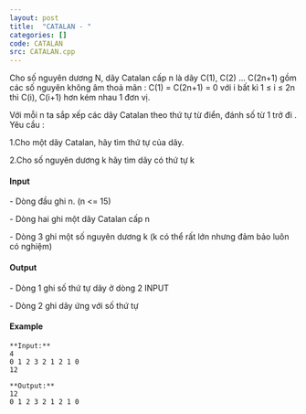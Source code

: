 ```yaml
---
layout: post
title:  "CATALAN - "
categories: []
code: CATALAN
src: CATALAN.cpp
---
```




  


Cho số nguyên dương N, dãy Catalan cấp n là dãy C(1), C(2) … C(2n+1) gồm các số nguyên không âm thoả mãn : C(1) = C(2n+1) = 0 với i bất kì 1 ≤ i ≤ 2n thì C(i), C(i+1) hơn kém nhau 1 đơn vị.

Với mỗi n ta sắp xếp các dãy Catalan theo thứ tự từ điển, đánh số từ 1 trở đi . Yêu cầu :

1.Cho một dãy Catalan, hãy tìm thứ tự của dãy.

2.Cho số nguyên dương k hãy tìm dãy có thứ tự k

#### Input

\- Dòng đầu ghi n. (n <= 15)

\- Dòng hai ghi một dãy Catalan cấp n

\- Dòng 3 ghi một số nguyên dương k (k có thể rất lớn nhưng đảm bảo luôn có nghiệm)

#### Output

\- Dòng 1 ghi số thứ tự dãy ở dòng 2 INPUT

\- Dòng 2 ghi dãy ứng với số thứ tự

#### Example

```
**Input:**
4
0 1 2 3 2 1 2 1 0
12

**Output:**
12
0 1 2 3 2 1 2 1 0


	


```

<!--more-->

